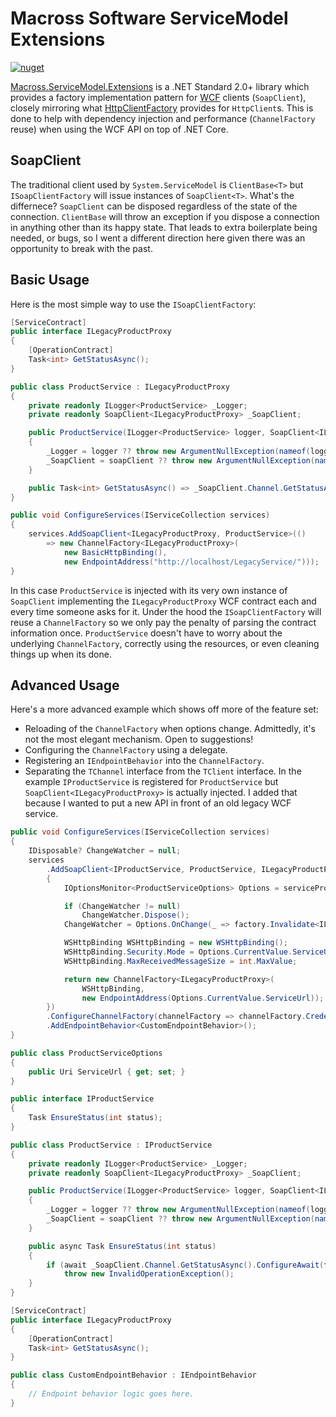 # Macross Software ServiceModel Extensions

[![nuget](https://img.shields.io/nuget/v/Macross.ServiceModel.Extensions.svg)](https://www.nuget.org/packages/Macross.ServiceModel.Extensions/)

[Macross.ServiceModel.Extensions](https://www.nuget.org/packages/Macross.ServiceModel.Extensions/) is a .NET Standard 2.0+ library which provides a factory implementation pattern for [WCF](https://github.com/dotnet/wcf) clients (`SoapClient`), closely mirroring what [HttpClientFactory](https://docs.microsoft.com/en-us/dotnet/architecture/microservices/implement-resilient-applications/use-httpclientfactory-to-implement-resilient-http-requests) provides for `HttpClient`s. This is done to help with dependency injection and performance (`ChannelFactory` reuse) when using the WCF API on top of .NET Core.

## SoapClient

The traditional client used by `System.ServiceModel` is `ClientBase<T>` but `ISoapClientFactory` will issue instances of `SoapClient<T>`. What's the differnece? `SoapClient` can be disposed regardless of the state of the connection. `ClientBase` will throw an exception if you dispose a connection in anything other than its happy state. That leads to extra boilerplate being needed, or bugs, so I went a different direction here given there was an opportunity to break with the past.

## Basic Usage

Here is the most simple way to use the `ISoapClientFactory`:

```csharp
[ServiceContract]
public interface ILegacyProductProxy
{
	[OperationContract]
	Task<int> GetStatusAsync();
}

public class ProductService : ILegacyProductProxy
{
	private readonly ILogger<ProductService> _Logger;
	private readonly SoapClient<ILegacyProductProxy> _SoapClient;

	public ProductService(ILogger<ProductService> logger, SoapClient<ILegacyProductProxy> soapClient)
	{
		_Logger = logger ?? throw new ArgumentNullException(nameof(logger));
		_SoapClient = soapClient ?? throw new ArgumentNullException(nameof(soapClient));
	}

	public Task<int> GetStatusAsync() => _SoapClient.Channel.GetStatusAsync();
}

public void ConfigureServices(IServiceCollection services)
{
	services.AddSoapClient<ILegacyProductProxy, ProductService>(()
		=> new ChannelFactory<ILegacyProductProxy>(
			new BasicHttpBinding(),
			new EndpointAddress("http://localhost/LegacyService/")));
}
```

In this case `ProductService` is injected with its very own instance of `SoapClient` implementing the `ILegacyProductProxy` WCF contract each and every time someone asks for it. Under the hood the `ISoapClientFactory` will reuse a `ChannelFactory` so we only pay the penalty of parsing the contract information once. `ProductService` doesn't have to worry about the underlying `ChannelFactory`, correctly using the resources, or even cleaning things up when its done.

## Advanced Usage

Here's a more advanced example which shows off more of the feature set:

* Reloading of the `ChannelFactory` when options change. Admittedly, it's not the most elegant mechanism. Open to suggestions!
* Configuring the `ChannelFactory` using a delegate.
* Registering an `IEndpointBehavior` into the `ChannelFactory`.
* Separating the `TChannel` interface from the `TClient` interface. In the example `IProductService` is registered for `ProductService` but `SoapClient<ILegacyProductProxy>` is actually injected. I added that because I wanted to put a new API in front of an old legacy WCF service.

```csharp
public void ConfigureServices(IServiceCollection services)
{
	IDisposable? ChangeWatcher = null;
	services
		.AddSoapClient<IProductService, ProductService, ILegacyProductProxy>((serviceProvider, factory) =>
		{
			IOptionsMonitor<ProductServiceOptions> Options = serviceProvider.GetRequiredService<IOptionsMonitor<ProductServiceOptions>>();

			if (ChangeWatcher != null)
				ChangeWatcher.Dispose();
			ChangeWatcher = Options.OnChange(_ => factory.Invalidate<ILegacyProductProxy>());

			WSHttpBinding WSHttpBinding = new WSHttpBinding();
			WSHttpBinding.Security.Mode = Options.CurrentValue.ServiceUrl.Scheme == "https" ? SecurityMode.Transport : SecurityMode.None;
			WSHttpBinding.MaxReceivedMessageSize = int.MaxValue;

			return new ChannelFactory<ILegacyProductProxy>(
				WSHttpBinding,
				new EndpointAddress(Options.CurrentValue.ServiceUrl));
		})
		.ConfigureChannelFactory(channelFactory	=> channelFactory.Credentials.Windows.ClientCredential = CredentialCache.DefaultNetworkCredentials)
		.AddEndpointBehavior<CustomEndpointBehavior>();
}

public class ProductServiceOptions
{
	public Uri ServiceUrl { get; set; }
}

public interface IProductService
{
	Task EnsureStatus(int status);
}

public class ProductService : IProductService
{
	private readonly ILogger<ProductService> _Logger;
	private readonly SoapClient<ILegacyProductProxy> _SoapClient;

	public ProductService(ILogger<ProductService> logger, SoapClient<ILegacyProductProxy> soapClient)
	{
		_Logger = logger ?? throw new ArgumentNullException(nameof(logger));
		_SoapClient = soapClient ?? throw new ArgumentNullException(nameof(soapClient));
	}

	public async Task EnsureStatus(int status)
	{
		if (await _SoapClient.Channel.GetStatusAsync().ConfigureAwait(false) != status)
			throw new InvalidOperationException();
	}
}

[ServiceContract]
public interface ILegacyProductProxy
{
	[OperationContract]
	Task<int> GetStatusAsync();
}

public class CustomEndpointBehavior : IEndpointBehavior
{
	// Endpoint behavior logic goes here.
}
```